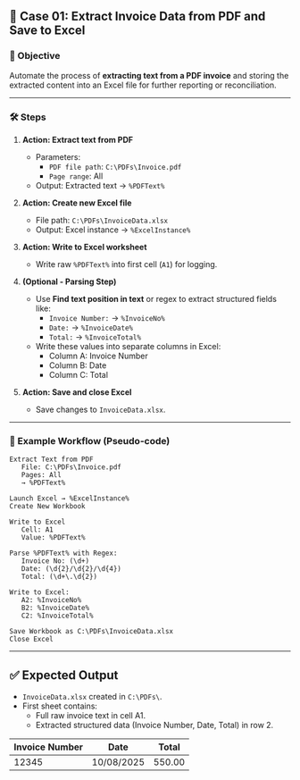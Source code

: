 ## 🔹 Case 01: Extract Invoice Data from PDF and Save to Excel

### 🎯 Objective
Automate the process of **extracting text from a PDF invoice** and storing the extracted content into an Excel file for further reporting or reconciliation.

---

### 🛠️ Steps

1. **Action: Extract text from PDF**
   - Parameters:
     - `PDF file path`: `C:\PDFs\Invoice.pdf`
     - `Page range`: All
   - Output: Extracted text → `%PDFText%`

2. **Action: Create new Excel file**
   - File path: `C:\PDFs\InvoiceData.xlsx`
   - Output: Excel instance → `%ExcelInstance%`

3. **Action: Write to Excel worksheet**
   - Write raw `%PDFText%` into first cell (`A1`) for logging.

4. **(Optional - Parsing Step)**
   - Use **Find text position in text** or regex to extract structured fields like:  
     - `Invoice Number:` → `%InvoiceNo%`  
     - `Date:` → `%InvoiceDate%`  
     - `Total:` → `%InvoiceTotal%`
   - Write these values into separate columns in Excel:
     - Column A: Invoice Number  
     - Column B: Date  
     - Column C: Total  

5. **Action: Save and close Excel**
   - Save changes to `InvoiceData.xlsx`.

---

### 📂 Example Workflow (Pseudo-code)
```plaintext
Extract Text from PDF
   File: C:\PDFs\Invoice.pdf
   Pages: All
   → %PDFText%

Launch Excel → %ExcelInstance%
Create New Workbook

Write to Excel
   Cell: A1
   Value: %PDFText%

Parse %PDFText% with Regex:
   Invoice No: (\d+)
   Date: (\d{2}/\d{2}/\d{4})
   Total: (\d+\.\d{2})

Write to Excel:
   A2: %InvoiceNo%
   B2: %InvoiceDate%
   C2: %InvoiceTotal%

Save Workbook as C:\PDFs\InvoiceData.xlsx
Close Excel
```

---

## ✅ Expected Output
- `InvoiceData.xlsx` created in `C:\PDFs\`.
- First sheet contains:
  - Full raw invoice text in cell A1.
  - Extracted structured data (Invoice Number, Date, Total) in row 2.
 
| Invoice Number | Date       | Total  |
| -------------- | ---------- | ------ |
| 12345          | 10/08/2025 | 550.00 |

